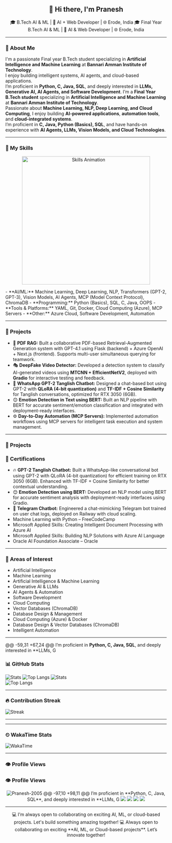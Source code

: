 <h2 align="center">👋 Hi there, I'm Pranesh</h2>

<p align="center">
  🎓 B.Tech AI & ML | 🧠 AI + Web Developer | 🌐 Erode, India
  🎓 Final Year B.Tech AI & ML | 🧠 AI & Web Developer | 🌐 Erode, India
</p>

---

### 🚀 About Me

I'm a passionate Final year B.Tech student specializing in **Artificial Intelligence and Machine Learning** at **Bannari Amman Institute of Technology**.  
I enjoy building intelligent systems, AI agents, and cloud-based applications.  
I’m proficient in **Python, C, Java, SQL**, and deeply interested in **LLMs, Generative AI, AI Agents, and Software Development**.
I’m a **Final Year B.Tech student** specializing in **Artificial Intelligence and Machine Learning** at **Bannari Amman Institute of Technology**.  
Passionate about **Machine Learning, NLP, Deep Learning, and Cloud Computing**, I enjoy building **AI-powered applications**, **automation tools**, and **cloud-integrated systems**.  
I’m proficient in **C, Java, Python (Basics), SQL**, and have hands-on experience with **AI Agents, LLMs, Vision Models, and Cloud Technologies**.

---

### 🧠 My Skills

<p align="center">
  <img src="skills.webp" alt="Skills Animation" width="400">
</p>
- **AI/ML:** Machine Learning, Deep Learning, NLP, Transformers (GPT-2, GPT-3), Vision Models, AI Agents, MCP (Model Context Protocol), ChromaDB  
- **Programming:** Python (Basics), SQL, C, Java, OOPS  
- **Tools & Platforms:** YAML, Git, Docker, Cloud Computing (Azure), MCP Servers  
- **Other:** Azure Cloud, Software Development, Automation  

---

### 💼 Projects
- 📄 **PDF RAG:** Built a collaborative PDF-based Retrieval-Augmented Generation system with GPT-4.1 using Flask (backend) + Azure OpenAI + Next.js (frontend). Supports multi-user simultaneous querying for teamwork.  
- 🎭 **DeepFake Video Detector:** Developed a detection system to classify AI-generated videos using **MTCNN + EfficientNetV2**, deployed with **Gradio** for interactive testing and feedback.  
- 💬 **WhatsApp GPT-2 Tanglish Chatbot:** Designed a chat-based bot using GPT-2 with **QLoRA (4-bit quantization)** and **TF-IDF + Cosine Similarity** for Tanglish conversations, optimized for RTX 3050 (6GB).  
- 😊 **Emotion Detection in Text using BERT:** Built an NLP pipeline with BERT for accurate sentiment/emotion classification and integrated with deployment-ready interfaces.  
- ⚙️ **Day-to-Day Automation (MCP Servers):** Implemented automation workflows using MCP servers for intelligent task execution and system management.  

---

### 💼 Projects
### 📜 Certifications

- 🔥 **GPT-2 Tanglish Chatbot:** Built a WhatsApp-like conversational bot using GPT-2 with QLoRA (4-bit quantization) for efficient training on RTX 3050 (6GB). Enhanced with TF-IDF + Cosine Similarity for better contextual understanding.  
- 😊 **Emotion Detection using BERT:** Developed an NLP model using BERT for accurate sentiment analysis with deployment-ready interfaces using Gradio.  
- 🤖 **Telegram Chatbot:** Engineered a chat-mimicking Telegram bot trained on user chat logs, deployed on Railway with cloud scaling.  
- Machine Learning with Python – FreeCodeCamp  
- Microsoft Applied Skills: Creating Intelligent Document Processing with Azure AI  
- Microsoft Applied Skills: Building NLP Solutions with Azure AI Language  
- Oracle AI Foundation Associate – Oracle  

---

### 🎯 Areas of Interest

- Artificial Intelligence  
- Machine Learning  
- Artificial Intelligence & Machine Learning  
- Generative AI & LLMs  
- AI Agents & Automation  
- Software Development  
- Cloud Computing  
- Vector Databases (ChromaDB)  
- Database Design & Management  
- Cloud Computing (Azure) & Docker  
- Database Design & Vector Databases (ChromaDB)  
- Intelligent Automation  

---

@@ -59,31 +67,24 @@ I’m proficient in **Python, C, Java, SQL**, and deeply interested in **LLMs, G

### 📊 GitHub Stats

![Stats](https://github-readme-stats-fast.vercel.app/api?username=pranesh-2005&show_icons=true&theme=radical&v=1)
![Top Langs](https://github-readme-stats-fast.vercel.app/api/top-langs/?username=pranesh-2005&layout=compact&theme=radical&v=1)
![Stats](https://github-readme-stats-fast.vercel.app/api?username=pranesh-2005&show_icons=true&theme=radical&v=1)  
![Top Langs](https://github-readme-stats-fast.vercel.app/api/top-langs/?username=pranesh-2005&layout=compact&theme=radical&v=1)  

---

### 🔥 Contribution Streak

![Streak](https://github-readme-stats-fast.vercel.app/api/streak?username=pranesh-2005&show_icons=true&theme=radical&v=1)

---
---

### ⏲ WakaTime Stats

![WakaTime](https://github-readme-stats-fast.vercel.app/api/wakatime?username=praneshjs)

---

### 👁 Profile Views 
### 👁 Profile Views

<p align="center">
  <img src="https://komarev.com/ghpvc/?username=Pranesh-2005&label=Profile%20views&color=0e75b6&style=flat" alt="Pranesh-2005" />
@@ -97,10 +98,11 @@ I’m proficient in **Python, C, Java, SQL**, and deeply interested in **LLMs, G
  <a href="https://github.com/pranesh-2005" target="_blank"><img src="https://img.shields.io/badge/GitHub-%23181717.svg?style=for-the-badge&logo=github&logoColor=white"/></a>
  <a href="https://www.linkedin.com/in/pranesh5264/" target="_blank"><img src="https://img.shields.io/badge/LinkedIn-%230077B5.svg?style=for-the-badge&logo=linkedin&logoColor=white"/></a>
  <a href="mailto:praneshmadhan646@gmail.com" target="_blank"><img src="https://img.shields.io/badge/Email-D14836?style=for-the-badge&logo=gmail&logoColor=white"/></a>
  <a href="https://praneshjs.vercel.app" target="_blank"><img src="https://img.shields.io/badge/Portfolio-4285F4?style=for-the-badge&logo=google-chrome&logoColor=white"/></a>
</p>

---

<p align="center">
  💻 I’m always open to collaborating on exciting AI, ML, or cloud-based projects. Let's build something amazing together!
  💻 Always open to collaborating on exciting **AI, ML, or Cloud-based projects**. Let’s innovate together!
</p>
